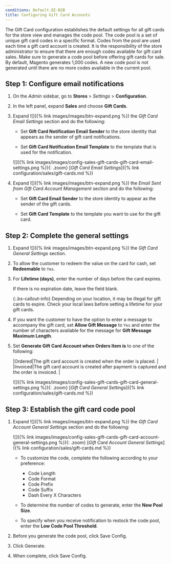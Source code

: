 ```yaml
---
conditions: Default.EE-B2B
title: Configuring Gift Card Accounts
---
```


The Gift Card configuration establishes the default settings for all gift cards for the store view and manages the code pool. The code pool is a set of unique gift card codes in a specific format. Codes from the pool are used each time a gift card account is created. It is the responsibility of the store administrator to ensure that there are enough codes available for gift card sales. Make sure to generate a code pool before offering gift cards for sale. By default, Magento generates 1,000 codes. A new code pool is not generated until there are no more codes available in the current pool.

## Step 1: Configure email notifications

1. On the _Admin_ sidebar, go to **Stores** > _Settings_ > **Configuration**.

1. In the left panel, expand **Sales** and choose **Gift Cards**.

1. Expand ![]({% link images/images/btn-expand.png %}) the _Gift Card Email Settings_ section and do the following:

   - Set **Gift Card Notification Email Sender** to the store identity that appears as the sender of gift card notifications.

   - Set **Gift Card Notification Email Template** to the template that is used for the notification.

    ![]({% link images/images/config-sales-gift-cards-gift-card-email-settings.png %}){: .zoom}
    [_Gift Card Email Settings_]({% link configuration/sales/gift-cards.md %})

1. Expand ![]({% link images/images/btn-expand.png %}) the _Email Sent from Gift Card Account Management_ section and do the following:

   - Set **Gift Card Email Sender** to the store identity to appear as the sender of the gift cards.

   - Set **Gift Card Template** to the template you want to use for the gift card.

## Step 2: Complete the general settings

1. Expand ![]({% link images/images/btn-expand.png %}) the _Gift Card General Settings_ section.

1. To allow the customer to redeem the value on the card for cash, set **Redeemable** to `Yes`.

1. For **Lifetime (days)**, enter the number of days before the card expires.

   If there is no expiration date, leave the field blank.

    {:.bs-callout-info}
    Depending on your location, it may be illegal for gift cards to expire. Check your local laws before setting a lifetime for your gift cards.

1. If you want the customer to have the option to enter a message to accompany the gift card, set **Allow Gift Message** to `Yes` and enter the number of characters available for the message for **Gift Message Maximum Length**.

1. Set **Generate Gift Card Account when Orders Item is** to one of the following:

    |Ordered|The gift card account is created when the order is placed. |
    |Invoiced|The gift card account is created after payment is captured and the order is invoiced. |

    ![]({% link images/images/config-sales-gift-cards-gift-card-general-settings.png %}){: .zoom}
    [_Gift Card General Settings_]({% link configuration/sales/gift-cards.md %})

## Step 3: Establish the gift card code pool

1. Expand ![]({% link images/images/btn-expand.png %}) the _Gift Card Account General Settings_ section and do the following:

   ![]({% link images/images/config-sales-gift-cards-gift-card-account-general-settings.png %}){: .zoom}
   [_Gift Card Account General Settings_]({% link configuration/sales/gift-cards.md %})

   - To customize the code, complete the following according to your preference:

      - Code Length
      - Code Format
      - Code Prefix
      - Code Suffix
      - Dash Every X Characters

   - To determine the number of codes to generate, enter the **New Pool Size**.

   - To specify when you receive notification to restock the code pool, enter the **Low Code Pool Threshold**.

1. Before you generate the code pool, click <span class="btn">Save Config</span>.

1. Click <span class="btn">Generate</span>.

1. When complete, click <span class="btn">Save Config</span>.
